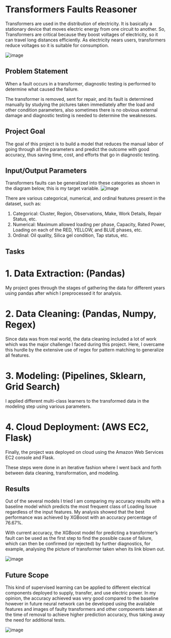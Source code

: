 # Transformers Faults Reasoner

Transformers are used in the distribution of electricity. It is basically a stationary device that moves electric energy from one circuit to another. So, Transformers are critical because they boost voltages of electricity, so it can travel long distances efficiently. As electricity nears users, transformers reduce voltages so it is suitable for consumption.

![image](https://user-images.githubusercontent.com/34404363/155343788-044dc0f2-3d4b-413b-9fb0-22ca1cb2841b.png)


## Problem Statement

When a fault occurs in a transformer, diagnostic testing is performed to determine what caused the failure.

The transformer is removed, sent for repair, and its fault is determined manually by studying the pictures taken immediately after the load and other condition parameters, also sometimes there is no obvious external damage and diagnostic testing is needed to determine the weaknesses.

## Project Goal

The goal of this project is to build a model that reduces the manual labor of going through all the parameters and predict the outcome with good accuracy, thus saving time, cost, and efforts that go in diagnostic testing. 

## Input/Output Parameters

Transformers faults can be generalized into these categories as shown in the diagram below, this is my target variable. 
![image](https://user-images.githubusercontent.com/34404363/155344356-50300108-882d-4d66-958b-7b891155dacc.png)

There are various categorical, numerical, and ordinal features present in the dataset, such as:
1. Categorical: Cluster, Region, Observations, Make, Work Details, Repair Status, etc.
2. Numerical: Maximum allowed loading per phase, Capacity, Rated Power, Loading on each of the RED, YELLOW, and BLUE phases, etc.
3. Ordinal: Oil quality, Silica gel condition, Tap status, etc.

## Tasks

# 1. Data Extraction: (Pandas)
My project goes through the stages of gathering the data for different years using pandas after which I preprocessed it for analysis.

# 2. Data Cleaning: (Pandas, Numpy, Regex)
Since data was from real world, the data cleaning included a lot of work which was the major challenge I faced during this project. Here, I overcame this hurdle by the extensive use of regex for pattern matching to generalize all features.

# 3. Modeling: (Pipelines, Sklearn, Grid Search)
I applied different multi-class learners to the transformed data in the modeling step using various parameters.

# 4. Cloud Deployment: (AWS EC2, Flask)
Finally, the project was deployed on cloud using the Amazon Web Services EC2 console and Flask.

These steps were done in an iterative fashion where I went back and forth between data cleaning, transformation, and modeling.

## Results

Out of the several models I tried I am comparing my accuracy results with a baseline model which predicts the most frequent class of Loading Issue regardless of the input features. My analysis showed that the best performance was achieved by XGBoost with an accuracy percentage of 76.67%.

With current accuracy, the XGBoost model for predicting a transformer’s fault can be used as the first step to find the possible cause of failure, which can then be confirmed (or rejected) by further diagnostics, for example, analysing the picture of transformer taken when its link blown out.

![image](https://user-images.githubusercontent.com/34404363/155346105-b82efccb-be9a-4c7c-926f-620209d5a5a6.png)

## Future Scope

This kind of supervised learning can be applied to different electrical components deployed to supply, transfer, and use electric power.
In my opinion, the accuracy achieved was very good compared to the baseline however in future neural network can be developed using the available features and images of faulty transformers and other components taken at the time of removal to achieve higher prediction accuracy, thus taking away the need for additional tests.

![image](https://user-images.githubusercontent.com/34404363/155346533-2e4a528e-246c-44ae-974f-cef6e7b9e795.png)



